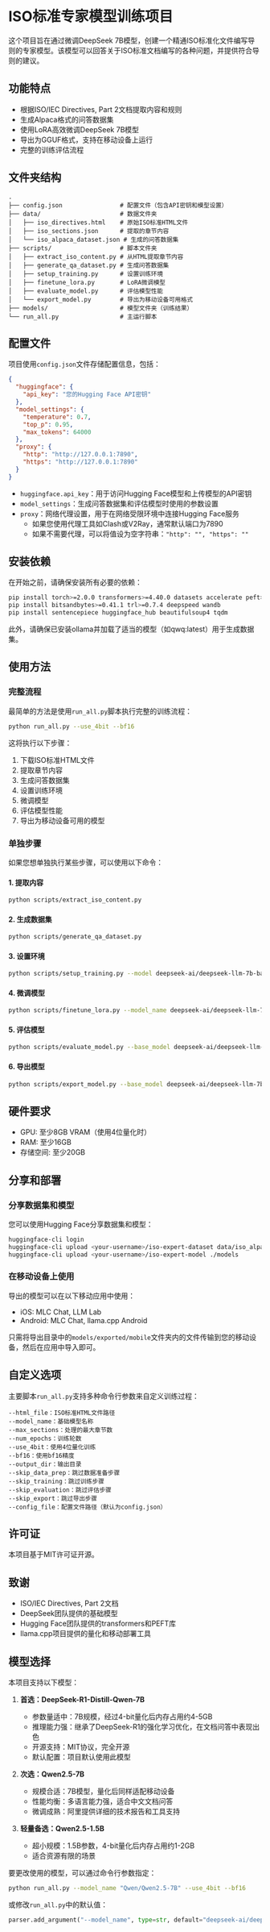 # ISO标准专家模型训练项目

这个项目旨在通过微调DeepSeek 7B模型，创建一个精通ISO标准化文件编写导则的专家模型。该模型可以回答关于ISO标准文档编写的各种问题，并提供符合导则的建议。

## 功能特点

- 根据ISO/IEC Directives, Part 2文档提取内容和规则
- 生成Alpaca格式的问答数据集
- 使用LoRA高效微调DeepSeek 7B模型
- 导出为GGUF格式，支持在移动设备上运行
- 完整的训练评估流程

## 文件夹结构

```
.
├── config.json                # 配置文件（包含API密钥和模型设置）
├── data/                      # 数据文件夹
│   ├── iso_directives.html    # 原始ISO标准HTML文件
│   ├── iso_sections.json      # 提取的章节内容
│   └── iso_alpaca_dataset.json # 生成的问答数据集
├── scripts/                   # 脚本文件夹
│   ├── extract_iso_content.py # 从HTML提取章节内容
│   ├── generate_qa_dataset.py # 生成问答数据集
│   ├── setup_training.py      # 设置训练环境
│   ├── finetune_lora.py       # LoRA微调模型
│   ├── evaluate_model.py      # 评估模型性能
│   └── export_model.py        # 导出为移动设备可用格式
├── models/                    # 模型文件夹（训练结果）
└── run_all.py                 # 主运行脚本
```

## 配置文件

项目使用`config.json`文件存储配置信息，包括：

```json
{
  "huggingface": {
    "api_key": "您的Hugging Face API密钥"
  },
  "model_settings": {
    "temperature": 0.7,
    "top_p": 0.95,
    "max_tokens": 64000
  },
  "proxy": {
    "http": "http://127.0.0.1:7890",
    "https": "http://127.0.0.1:7890"
  }
}
```

- `huggingface.api_key`：用于访问Hugging Face模型和上传模型的API密钥
- `model_settings`：生成问答数据集和评估模型时使用的参数设置
- `proxy`：网络代理设置，用于在网络受限环境中连接Hugging Face服务
  - 如果您使用代理工具如Clash或V2Ray，通常默认端口为7890
  - 如果不需要代理，可以将值设为空字符串：`"http": "", "https": ""`

## 安装依赖

在开始之前，请确保安装所有必要的依赖：

```bash
pip install torch>=2.0.0 transformers>=4.40.0 datasets accelerate peft>=0.6.0 
pip install bitsandbytes>=0.41.1 trl>=0.7.4 deepspeed wandb
pip install sentencepiece huggingface_hub beautifulsoup4 tqdm
```

此外，请确保已安装ollama并加载了适当的模型（如qwq:latest）用于生成数据集。

## 使用方法

### 完整流程

最简单的方法是使用`run_all.py`脚本执行完整的训练流程：

```bash
python run_all.py --use_4bit --bf16
```

这将执行以下步骤：
1. 下载ISO标准HTML文件
2. 提取章节内容
3. 生成问答数据集
4. 设置训练环境
5. 微调模型
6. 评估模型性能
7. 导出为移动设备可用的模型

### 单独步骤

如果您想单独执行某些步骤，可以使用以下命令：

#### 1. 提取内容

```bash
python scripts/extract_iso_content.py
```

#### 2. 生成数据集

```bash
python scripts/generate_qa_dataset.py
```

#### 3. 设置环境

```bash
python scripts/setup_training.py --model deepseek-ai/deepseek-llm-7b-base
```

#### 4. 微调模型

```bash
python scripts/finetune_lora.py --model_name deepseek-ai/deepseek-llm-7b-base --use_4bit --bf16
```

#### 5. 评估模型

```bash
python scripts/evaluate_model.py --base_model deepseek-ai/deepseek-llm-7b-base --peft_model ./models
```

#### 6. 导出模型

```bash
python scripts/export_model.py --base_model deepseek-ai/deepseek-llm-7b-base --peft_model ./models --merge_lora
```

## 硬件要求

- GPU: 至少8GB VRAM（使用4位量化时）
- RAM: 至少16GB
- 存储空间: 至少20GB

## 分享和部署

### 分享数据集和模型

您可以使用Hugging Face分享数据集和模型：

```bash
huggingface-cli login
huggingface-cli upload <your-username>/iso-expert-dataset data/iso_alpaca_dataset.json
huggingface-cli upload <your-username>/iso-expert-model ./models
```

### 在移动设备上使用

导出的模型可以在以下移动应用中使用：

- iOS: MLC Chat, LLM Lab
- Android: MLC Chat, llama.cpp Android

只需将导出目录中的`models/exported/mobile`文件夹内的文件传输到您的移动设备，然后在应用中导入即可。

## 自定义选项

主要脚本`run_all.py`支持多种命令行参数来自定义训练过程：

```
--html_file：ISO标准HTML文件路径
--model_name：基础模型名称
--max_sections：处理的最大章节数
--num_epochs：训练轮数
--use_4bit：使用4位量化训练
--bf16：使用bf16精度
--output_dir：输出目录
--skip_data_prep：跳过数据准备步骤
--skip_training：跳过训练步骤
--skip_evaluation：跳过评估步骤
--skip_export：跳过导出步骤
--config_file：配置文件路径（默认为config.json）
```

## 许可证

本项目基于MIT许可证开源。

## 致谢

- ISO/IEC Directives, Part 2文档
- DeepSeek团队提供的基础模型
- Hugging Face团队提供的transformers和PEFT库
- llama.cpp项目提供的量化和移动部署工具

## 模型选择

本项目支持以下模型：

1. **首选：DeepSeek-R1-Distill-Qwen-7B**
   - 参数量适中：7B规模，经过4-bit量化后内存占用约4-5GB
   - 推理能力强：继承了DeepSeek-R1的强化学习优化，在文档问答中表现出色
   - 开源支持：MIT协议，完全开源
   - 默认配置：项目默认使用此模型

2. **次选：Qwen2.5-7B**
   - 规模合适：7B模型，量化后同样适配移动设备
   - 性能均衡：多语言能力强，适合中文文档问答
   - 微调成熟：阿里提供详细的技术报告和工具支持

3. **轻量备选：Qwen2.5-1.5B**
   - 超小规模：1.5B参数，4-bit量化后内存占用约1-2GB
   - 适合资源有限的场景

要更改使用的模型，可以通过命令行参数指定：

```bash
python run_all.py --model_name "Qwen/Qwen2.5-7B" --use_4bit --bf16
```

或修改`run_all.py`中的默认值：

```python
parser.add_argument("--model_name", type=str, default="deepseek-ai/deepseek-r1-distill-qwen-7b", help="基础模型名称")
```
